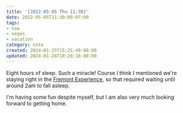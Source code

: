 ```yaml
---
title: '[2022-05-05 Thu 11:30]'
date: 2022-05-05T11:30:00-07:00
tags:
- now
- vegas
- vacation
category: note
created: 2024-01-15T15:25:49-08:00
updated: 2024-01-26T10:20:18-08:00
---
```


Eight hours of sleep. Such a miracle! Course I think I mentioned we're staying right in the [Fremont Experience](https://vegasexperience.com), so that required waiting until around 2am to fall asleep.

I'm having some fun despite myself, but I am also very much looking forward to getting home.
